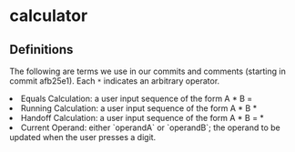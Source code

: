 # calculator

## Definitions
The following are terms we use in our commits and comments (starting in 
commit afb25e1). Each `*` indicates an arbitrary operator. 
<li> Equals Calculation: a user input sequence of the form A * B =</li>
<li> Running Calculation: a user input sequence of the form A * B * </li>
<li> Handoff Calculation: a user input sequence of the form A * B = * </li>
<li> Current Operand: either `operandA` or `operandB`; the operand to be updated
when the user presses a digit. </li>